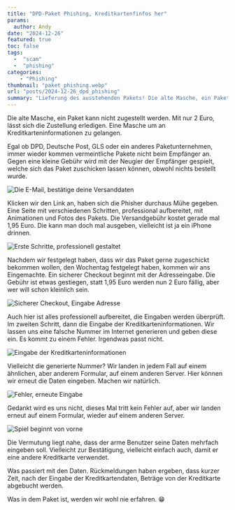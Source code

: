 ```yaml
---
title: "DPD-Paket Phishing, Kreditkartenfinfos her"
params:
  author: Andy
date: "2024-12-26"
featured: true
toc: false
tags: 
  -  "scam"
  -  "phishing"
categories:
    - "Phishing"
thumbnail: "paket_phishing.webp"
url: "posts/2024-12-26_dpd_phishing"
summary: "Lieferung des ausstehenden Pakets! Die alte Masche, ein Paket kann nicht zugestellt werden. Mit nur 2 Euro, lässt sich die Zustellung erledigen. Eine Masche um an Kreditkarteninformationen zu gelangen."
---
```


Die alte Masche, ein Paket kann nicht zugestellt werden. Mit nur 2 Euro, lässt sich die Zustellung erledigen. Eine Masche um an Kreditkarteninformationen zu gelangen.

Egal ob DPD, Deutsche Post, GLS oder ein anderes Paketunternehmen, immer wieder kommen vermeintliche Pakete nicht beim Empfänger an. Gegen eine kleine Gebühr wird mit der Neugier der Empfänger gespielt, welche sich das Paket zuschicken lassen können, obwohl nichts bestellt wurde.

![Die E-Mail, bestätige deine Versanddaten](/posts/2024-12-26_dpd_phishing/paket_1.webp)

Klicken wir den Link an, haben sich die Phisher durchaus Mühe gegeben. Eine Seite mit verschiedenen Schritten, professional aufbereitet, mit Animationen und Fotos des Pakets. Die Versandgebühr kostet gerade mal 1,95 Euro. Die kann man doch mal ausgeben, vielleicht ist ja ein iPhone drinnen.

![Erste Schritte, professionell gestaltet](/posts/2024-12-26_dpd_phishing/paket_2.webp)

Nachdem wir festgelegt haben, dass wir das Paket gerne zugeschickt bekommen wollen, den Wochentag festgelegt haben, kommen wir ans Eingemachte. Ein sicherer Checkout beginnt mit der Adresseingabe. Die Gebühr ist etwas gestiegen, statt 1,95 Euro werden nun 2 Euro fällig, aber wer will schon kleinlich sein.

![Sicherer Checkout, Eingabe Adresse](/posts/2024-12-26_dpd_phishing/paket_3.webp)

Auch hier ist alles professionell aufbereitet, die Eingaben werden überprüft. Im zweiten Schritt, dann die Eingabe der Kreditkarteninformationen. Wir lassen uns eine falsche Nummer im Internet generieren und geben diese ein. Es kommt zu einem Fehler. Irgendwas passt nicht. 

![Eingabe der Kreditkarteninformationen](/posts/2024-12-26_dpd_phishing/paket_4.webp)

Vielleicht die generierte Nummer? Wir landen in jedem Fall auf einem ähnlichen, aber anderem Formular, auf einem anderen Server. Hier können wir erneut die Daten eingeben. Machen wir natürlich.

![Fehler, erneute Eingabe](/posts/2024-12-26_dpd_phishing/paket_5.webp)

Gedankt wird es uns nicht, dieses Mal tritt kein Fehler auf, aber wir landen erneut auf einem Formular, wieder auf einem anderen Server.

![Spiel beginnt von vorne](/posts/2024-12-26_dpd_phishing/paket_6.webp)

Die Vermutung liegt nahe, dass der arme Benutzer seine Daten mehrfach eingeben soll. Vielleicht zur Bestätigung, vielleicht einfach auch, damit er eine andere Kreditkarte verwendet.

Was passiert mit den Daten. Rückmeldungen haben ergeben, dass kurzer Zeit, nach der Eingabe der Kreditkartendaten, Beträge von der Kreditkarte abgebucht werden. 

Was in dem Paket ist, werden wir wohl nie erfahren. 😁




